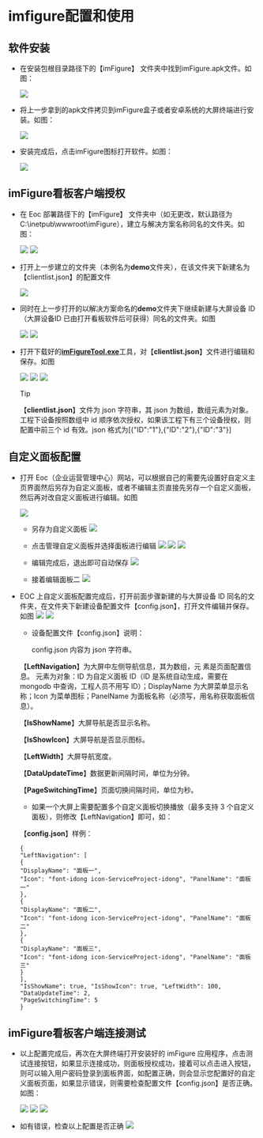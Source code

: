 # imfigure配置和使用

## 软件安装

* 在安装包根目录路径下的【imFigure】 文件夹中找到imFigure.apk文件。如图：

  ![](./images/大屏1.png) 

* 将上一步拿到的apk文件拷贝到imFigure盒子或者安卓系统的大屏终端进行安装。如图：

  ![](./images/大屏2.png) 

* 安装完成后，点击imFigure图标打开软件。如图：

  ![](./images/大屏3.png) 

## imFigure看板客户端授权

* 在 Eoc 部署路径下的【imFigure】 文件夹中（如无更改，默认路径为C:\inetpub\wwwroot\imFigure），建立与解决方案名称同名的文件夹。如图：

  ![](./images/大屏5.png) 
  ![](./images/大屏4.png) 

* 打开上一步建立的文件夹（本例名为**demo**文件夹），在该文件夹下新建名为【clientlist.json】的配置文件

  ![](./images/大屏6.png) 

* 同时在上一步打开的以解决方案命名的**demo**文件夹下继续新建与大屏设备 ID（大屏设备ID 已由打开看板软件后可获得）同名的文件夹。如图

  ![](./images/大屏8.png)
  ![](./images/大屏7.png)

* 打开下载好的<a href="附录/images/imTagTool.apk" target="_blank">**imFigureTool.exe**</a>工具，对【**clientlist.json**】文件进行编辑和保存。如图 

  ![](./images/大屏9.png)
  ![](./images/大屏10.png)
  ![](./images/大屏11.png)

   > [!tip] 
   > 【**clientlist.json**】文件为 json 字符串，其 json 为数组，数组元素为对象。工程下设备按照数组中 id 顺序依次授权，如果该工程下有三个设备授权，则配置中前三个 id 有效。json 格式为[{"ID":"1"},{"ID":"2"},{"ID":"3"}] 

## 自定义面板配置

* 打开 Eoc（企业运营管理中心）网站，可以根据自己的需要先设置好自定义主页界面然后另存为自定义面板，或者不编辑主页直接先另存一个自定义面板，然后再对改自定义面板进行编辑。如图

  ![](./images/大屏12.png)

  * 另存为自定义面板
  ![](./images/大屏13.png)

  * 点击管理自定义面板并选择面板进行编辑 
  ![](./images/大屏14.png)
  ![](./images/大屏15.png)
  ![](./images/面板3.png)

  * 编辑完成后，退出即可自动保存
  ![](./images/面板1.png)

  * 接着编辑面板二
  ![](./images/面板2.png)

* EOC 上自定义面板配置完成后，打开前面步骤新建的与大屏设备 ID 同名的文件夹，在文件夹下新建设备配置文件【config.json】，打开文件编辑并保存。如图
  ![](./images/大屏19.png) 
  ![](./images/大屏20.png) 

  * 设备配置文件【config.json】说明： 

    config.json 内容为   json 字符串。

   【**LeftNavigation**】为大屏中左侧导航信息，其为数组，元 素是页面配置信息。 
   元素为对象：ID 为自定义面板 ID（ID 是系统自动生成，需要在 mongodb 中查询，工程人员不用写 ID）；DisplayName 为大屏菜单显示名称；Icon 为菜单图标；PanelName 为面板名称（必须写，用名称获取面板信息）。

    【**IsShowName**】大屏导航是否显示名称。

    【**IsShowIcon**】大屏导航是否显示图标。

    【**LeftWidth**】大屏导航宽度。
     
    【**DataUpdateTime**】数据更新间隔时间，单位为分钟。

    【**PageSwitchingTime**】页面切换间隔时间，单位为秒。 
 
  * 如果一个大屏上需要配置多个自定义面板切换播放（最多支持 3 个自定义面板），则修改【LeftNavigation】即可，如：

   【**config.json**】样例： 
    ```
    {
    "LeftNavigation": [
    {
    "DisplayName": "面板一",
    "Icon": "font-idong icon-ServiceProject-idong", "PanelName": "面板一"
    },
    {
    "DisplayName": "面板二",
    "Icon": "font-idong icon-ServiceProject-idong", "PanelName": "面板二"
    },
    {
    "DisplayName": "面板三",
    "Icon": "font-idong icon-ServiceProject-idong", "PanelName": "面板三"
    }
    ],
    "IsShowName": true, "IsShowIcon": true, "LeftWidth": 100,
    "DataUpdateTime": 2,
    "PageSwitchingTime": 5
    }
    ```

## imFigure看板客户端连接测试

* 以上配置完成后，再次在大屏终端打开安装好的 imFigure 应用程序，点击测试连接按钮，如果显示连接成功，则面板授权成功，接着可以点击进入按钮， 则可以输入用户密码登录到面板界面，如配置正确，则会显示您配置好的自定义面板页面，如果显示错误，则需要检查配置文件【config.json】是否正确。如图：

  ![](./images/大屏21.png) 
  ![](./images/大屏22.png) 
  ![](./images/大屏23.png) 

* 如有错误，检查以上配置是否正确
  ![](./images/大屏24.png) 
